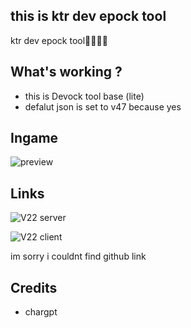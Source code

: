 ## this is ktr dev epock tool


ktr dev epock tool🥶🥶🥶🥶


## What's working ?
- this is Devock tool base (lite)
- defalut json is set to v47 because yes


## Ingame
![preview]()


## Links
![V22 server]()

![V22 client]()

im sorry i couldnt find github link

## Credits
 - chargpt
